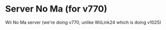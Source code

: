 # Server No Ma (for v770)
Wii No Ma server (we're doing v770, unlike WiiLink24 which is doing v1025)
